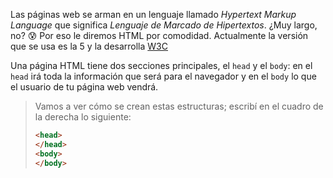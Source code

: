 Las páginas web se arman en un lenguaje llamado _Hypertext Markup Language_ que significa _Lenguaje de Marcado de Hipertextos_. ¿Muy largo, no? :cold_sweat: Por eso le diremos HTML por comodidad. Actualmente la versión que se usa es la 5 y la desarrolla [W3C](http://www.w3c.es/)

Una página HTML tiene dos secciones principales, el `head` y el `body`: en el `head` irá toda la información que será para el navegador y en el `body` lo que el usuario de tu página web vendrá.

> Vamos a ver cómo se crean estas estructuras; escribí en el cuadro de la derecha lo siguiente: 
> 
> ```html
> <head>
> </head>
> <body>
> </body>
> ```